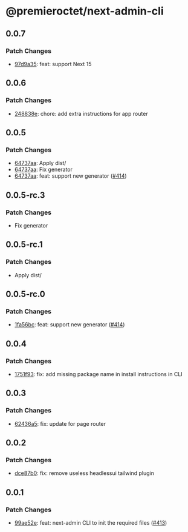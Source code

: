 # @premieroctet/next-admin-cli

## 0.0.7

### Patch Changes

- [97d9a35](https://github.com/premieroctet/next-admin/commit/97d9a35bb60b1bd03c5bae767f297fad956885fb): feat: support Next 15

## 0.0.6

### Patch Changes

- [248838e](https://github.com/premieroctet/next-admin/commit/248838e05921f4ac9225588ef184448858c65cea): chore: add extra instructions for app router

## 0.0.5

### Patch Changes

- [64737aa](https://github.com/premieroctet/next-admin/commit/64737aaf636ee958efd028165ab4dd9ec050e29f): Apply dist/
- [64737aa](https://github.com/premieroctet/next-admin/commit/64737aaf636ee958efd028165ab4dd9ec050e29f): Fix generator
- [64737aa](https://github.com/premieroctet/next-admin/commit/64737aaf636ee958efd028165ab4dd9ec050e29f): feat: support new generator ([#414](https://github.com/premieroctet/next-admin/issues/414))

## 0.0.5-rc.3

### Patch Changes

- Fix generator

## 0.0.5-rc.1

### Patch Changes

- Apply dist/

## 0.0.5-rc.0

### Patch Changes

- [1fa56bc](https://github.com/premieroctet/next-admin/commit/1fa56bc): feat: support new generator ([#414](https://github.com/premieroctet/next-admin/issues/414))

## 0.0.4

### Patch Changes

- [1751f93](https://github.com/premieroctet/next-admin/commit/1751f93): fix: add missing package name in install instructions in CLI

## 0.0.3

### Patch Changes

- [62436a5](https://github.com/premieroctet/next-admin/commit/62436a5): fix: update for page router

## 0.0.2

### Patch Changes

- [dce87b0](https://github.com/premieroctet/next-admin/commit/dce87b0): fix: remove useless headlessui tailwind plugin

## 0.0.1

### Patch Changes

- [99ae52e](https://github.com/premieroctet/next-admin/commit/99ae52e): feat: next-admin CLI to init the required files ([#413](https://github.com/premieroctet/next-admin/issues/413))
